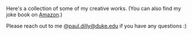 Here's a collection of some of my creative works. (You can also find my joke book on [Amazon](https://www.amazon.com/Jokes-Puns-Other-Silly-Things/dp/B0CNMYJK1T).)

Please reach out to me @paul.dilly@duke.edu if you have any questions :)
